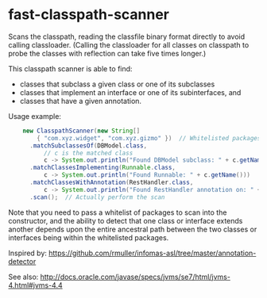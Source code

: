 fast-classpath-scanner
======================

Scans the classpath, reading the classfile binary format directly to avoid calling classloader. (Calling the classloader for all classes on classpath to probe the classes with reflection can take five times longer.)

This classpath scanner is able to find:
* classes that subclass a given class or one of its subclasses
* classes that implement an interface or one of its subinterfaces, and
* classes that have a given annotation.

Usage example:

```java
    new ClasspathScanner(new String[]
        { "com.xyz.widget", "com.xyz.gizmo" })  // Whitelisted packages to scan
      .matchSubclassesOf(DBModel.class,
          // c is the matched class
          c -> System.out.println("Found DBModel subclass: " + c.getName()))
      .matchClassesImplementing(Runnable.class,
          c -> System.out.println("Found Runnable: " + c.getName()))
      .matchClassesWithAnnotation(RestHandler.class,
          c -> System.out.println("Found RestHandler annotation on: " + c.getName()))
      .scan();  // Actually perform the scan
```

Note that you need to pass a whitelist of packages to scan into the constructor, and the ability to detect that one class or interface extends another depends upon the entire ancestral path between the two classes or interfaces being within the whitelisted packages.

Inspired by: https://github.com/rmuller/infomas-asl/tree/master/annotation-detector

See also: http://docs.oracle.com/javase/specs/jvms/se7/html/jvms-4.html#jvms-4.4
